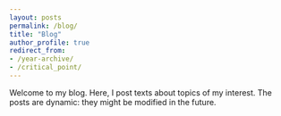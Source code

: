 ```yaml
---
layout: posts
permalink: /blog/
title: "Blog"
author_profile: true
redirect_from:
- /year-archive/
- /critical_point/
---
```

Welcome to my blog. Here, I post texts about topics of my interest. The posts are dynamic: they might be modified in the
future.

<!-- <ul>
    {% for post in site.posts %}
    <li>
        <a href="{{ post.url }}">{{ post.title }}</a>
        {{ post.excerpt }}
    </li>
    {% endfor %}
</ul> -->

<!-- See settings here: https://jekyllrb.com/docs/posts/ -->